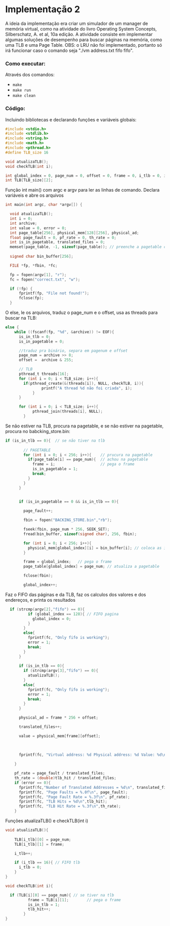 # Implementação 2

A ideia da implementação era criar um simulador de um manager de memória virtual, como na atividade do livro Operating System Concepts, Silberschatz, A. et al, 10a edição. A atividade consiste em implementar algumas soluções de desempenho para buscar páginas na memória, como uma TLB e uma Page Table. OBS: o LRU não foi implementado, portanto só irá funcionar caso o comando seja "./vm address.txt fifo fifo".

### Como executar:
Através dos comandos:
 - ```make```
 - ```make run```
 - ```make clean```

### Código:
Incluindo bibliotecas e declarando funções e variáveis globais:
```c
#include <stdio.h>
#include <stdlib.h>
#include <string.h>
#include <math.h>
#include <pthread.h>
#define TLB_size 16

void atualizaTLB();
void checkTLB(int i);

int global_index = 0, page_num = 0, offset = 0, frame = 0, i_tlb = 0, is_in_tlb = 0, tlb_hit;
int TLB[TLB_size][2];
```

Função int main() com argc e argv para ler as linhas de comando. Declara variáveis e abre os arquivos
```c
int main(int argc, char *argv[]) {

  void atualizaTLB();
  int i = 0;
  int archive;
  int value = 0, error = 0;
  int page_table[256], physical_mem[128][256], physical_ad;
  float page_fault = 0, pf_rate = 0, th_rate = 0;
  int is_in_pagetable, translated_files = 0;
  memset(page_table, -1, sizeof(page_table)); // preenche a pagetable com -1
  
  signed char bin_buffer[256];

  FILE *fp, *fbin, *fc;

  fp = fopen(argv[1], "r");
  fc = fopen("correct.txt", "w");

  if (!fp) {
      fprintf(fp, "File not found!");
      fclose(fp);
  }
```

O else, le os arquivos, traduz o page_num e o offset, usa as threads para buscar na TLB:
```c
else {
    while ((fscanf(fp, "%d", &archive)) != EOF){
      is_in_tlb = 0;
      is_in_pagetable = 0;

      //traduz pra binário, separa em pagenum e offset
      page_num = archive >> 8;
      offset =  archive & 255;

      // TLB
      pthread_t threads[16];
      for (int i = 0; i < TLB_size; i++){
        if(pthread_create(&(threads[i]), NULL, checkTLB, i)){
			    printf("A thread %d não foi criada", i);
		    }
      }

      for (int i = 0; i < TLB_size; i++){
		    pthread_join(threads[i], NULL);
	    }
```

Se não estiver na TLB, procura na pagetable, e se não estiver na pagetable, procura no babcking_store.bin:
```c
if (is_in_tlb == 0){  // se não tiver na tlb
        
        // PAGETABLE
        for (int i = 0; i < 256; i++){    // prucura na pagetable
          if(page_table[i] == page_num){  // achou na pagetable
            frame = i;                    // pega o frame
            is_in_pagetable = 1;
            break;
          }
        }    
      }


      if (is_in_pagetable == 0 && is_in_tlb == 0){
        
        page_fault++;

        fbin = fopen("BACKING_STORE.bin","rb");

        fseek(fbin, page_num * 256, SEEK_SET);
        fread(bin_buffer, sizeof(signed char), 256, fbin);

        for (int i = 0; i < 256; i++){
          physical_mem[global_index][i] = bin_buffer[i]; // coloca as instruções na memória física
        }

        frame = global_index;   // pega o frame
        page_table[global_index] = page_num; // atualiza a pagetable

        fclose(fbin);

        global_index++;
```

Faz o FIFO das páginas e da TLB, faz os calculos dos valores e dos endereços, e printa os resultados
```c
  if (strcmp(argv[2],"fifo") == 0){
          if (global_index == 128){ // FIFO pagina
            global_index = 0;
          }
        }
        else{
          fprintf(fc, "Only fifo is working");
          error = 1;
          break;
        }
      }
      
      if (is_in_tlb == 0){
        if (strcmp(argv[3],"fifo") == 0){
          atualizaTLB();
        }
        else{
          fprintf(fc, "Only fifo is working");
          error = 1;
          break;
        }
      }

      physical_ad = frame * 256 + offset;

      translated_files++;

      value = physical_mem[frame][offset];
      
      

      fprintf(fc, "Virtual address: %d Physical address: %d Value: %d\n", archive, physical_ad, value);
      
    }

    pf_rate = page_fault / translated_files;
    th_rate = (double)tlb_hit / translated_files;
    if (error == 0){
      fprintf(fc,"Number of Translated Addresses = %d\n", translated_files);
      fprintf(fc, "Page Faults = %.0f\n", page_fault);
      fprintf(fc, "Page Fault Rate = %.3f\n", pf_rate);
      fprintf(fc, "TLB Hits = %d\n",tlb_hit);
      fprintf(fc, "TLB Hit Rate = %.3f\n",th_rate);
    }
```

Funções atualizaTLB() e checkTLB(int i)
```c
void atualizaTLB(){
  
    TLB[i_tlb][0] = page_num;
    TLB[i_tlb][1] = frame;

    i_tlb++;

    if (i_tlb == 16){ // FIFO tlb
      i_tlb = 0;
    }
}

void checkTLB(int i){

  if (TLB[i][0] == page_num){ // se tiver na tlb
          frame = TLB[i][1];        // pega o frame
          is_in_tlb = 1;
          tlb_hit++;
        }
}
```
